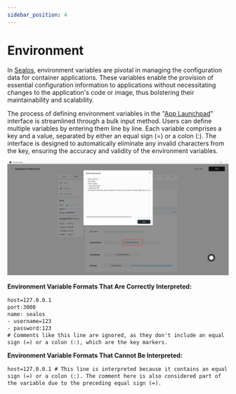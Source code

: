 ```yaml
---
sidebar_position: 4
---
```


# Environment

In [Sealos](https://cloud.sealos.io), environment variables are pivotal in managing the configuration data for container applications. These variables enable the provision of essential configuration information to applications without necessitating changes to the application's code or image, thus bolstering their maintainability and scalability.

The process of defining environment variables in the "[App Launchpad](/guides/applaunchpad/applaunchpad.md)" interface is streamlined through a bulk input method. Users can define multiple variables by entering them line by line. Each variable comprises a key and a value, separated by either an equal sign (=) or a colon (:). The interface is designed to automatically eliminate any invalid characters from the key, ensuring the accuracy and validity of the environment variables.

![](./images/applaunchpad12.png)

**Environment Variable Formats That Are Correctly Interpreted:**

```shell
host=127.0.0.1
port:3000
name: sealos
- username=123
- password:123
# Comments like this line are ignored, as they don't include an equal sign (=) or a colon (:), which are the key markers.
```

**Environment Variable Formats That Cannot Be Interpreted:**

```shell
host=127.0.0.1 # This line is interpreted because it contains an equal sign (=) or a colon (:). The comment here is also considered part of the variable due to the preceding equal sign (=).
```
